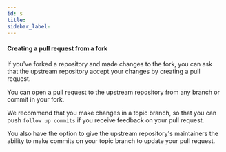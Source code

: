 ```yaml
---
id: s
title:
sidebar_label:
---
```



#### Creating a pull request from a fork

If you've forked a repository and made changes to the fork, you can ask that the upstream repository accept your changes by creating a pull request.

You can open a pull request to the upstream repository from any branch or commit in your fork.

We recommend that you make changes in a topic branch, so that you can push `follow up commits` if
you receive feedback on your pull request.

You also have the option to give the upstream repository's maintainers the
ability to make commits on your topic branch to update your pull request.
